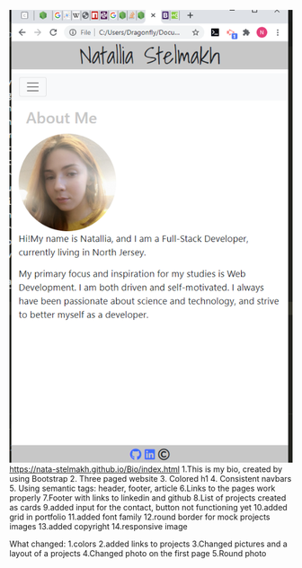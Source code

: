 ![](assets\FirstPage.png)
https://nata-stelmakh.github.io/Bio/index.html
1.This is my bio, created by using Bootstrap
2. Three paged website
3. Colored h1
4. Consistent navbars
5. Using semantic tags: header, footer, article
6.Links to the pages work properly
7.Footer with links to linkedin and github
8.List of projects created as cards
9.added input for the contact, button not functioning yet
10.added grid in portfolio
11.added font family
12.round border for mock projects images
13.added copyright 
14.responsive image




What changed:
1.colors
2.added links to projects
3.Changed pictures and a layout of a projects
4.Changed photo on the first page
5.Round photo
